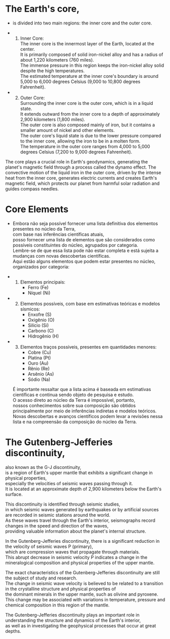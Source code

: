 # The Earth's core,    
- is divided into two main regions: the inner core and the outer core.   
  
 - 1. Inner Core:   
       The inner core is the innermost layer of the Earth, located at the center.    
        It is primarily composed of solid iron-nickel alloy and has a radius of about 1,220 kilometers (760 miles).    
         The immense pressure in this region keeps the iron-nickel alloy solid despite the high temperatures.    
          The estimated temperature at the inner core's boundary is around 5,000 to 6,000 degrees Celsius (9,000 to 10,800 degrees Fahrenheit).   

 - 2. Outer Core:     
       Surrounding the inner core is the outer core, which is in a liquid state.    
        It extends outward from the inner core to a depth of approximately 2,900 kilometers (1,800 miles).    
         The outer core is also composed mainly of iron, but it contains a smaller amount of nickel and other elements.    
          The outer core's liquid state is due to the lower pressure compared to the inner core, allowing the iron to be in a molten form.     
           The temperature in the outer core ranges from 4,000 to 5,000 degrees Celsius (7,200 to 9,000 degrees Fahrenheit).    

  The core plays a crucial role in Earth's geodynamics, generating the planet's magnetic field through a process called the dynamo effect. The convective motion of the liquid iron in the outer core, driven by the intense heat from the inner core, generates electric currents and creates Earth's magnetic field, which protects our planet from harmful solar radiation and guides compass needles.

# Core Elements   
 - Embora não seja possível fornecer uma lista definitiva dos elementos presentes no núcleo da Terra,   
    com base nas inferências científicas atuais,    
     posso fornecer uma lista de elementos que são considerados como possíveis constituintes do núcleo, agrupados por categoria.    
      Lembre-se de que essa lista pode não estar completa e está sujeita a mudanças com novas descobertas científicas.     
       Aqui estão alguns elementos que podem estar presentes no núcleo, organizados por categoria:   

 - 1. Elementos principais:   
      - Ferro (Fe)  
      - Níquel (Ni)  
  
 - 2. Elementos possíveis, com base em estimativas teóricas e modelos sísmicos:  
      - Enxofre (S)    
      - Oxigênio (O)    
      - Silício (Si)    
      - Carbono (C)    
      - Hidrogênio (H)    
   
 - 3. Elementos traços possíveis, presentes em quantidades menores:     
      - Cobre (Cu)
      - Platina (Pt)
      - Ouro (Au)
      - Rênio (Re)
      - Arsênio (As)
      - Sódio (Na)

    É importante ressaltar que a lista acima é baseada em estimativas científicas e continua sendo objeto de pesquisa e estudo.    
      O acesso direto ao núcleo da Terra é impossível, portanto,    
       nossos conhecimentos sobre sua composição são obtidos principalmente por meio de inferências indiretas e modelos teóricos.     
        Novas descobertas e avanços científicos podem levar a revisões nessa lista e na compreensão da composição do núcleo da Terra.   

# The Gutenberg-Jefferies discontinuity,  
   also known as the G-J discontinuity,   
    is a region of Earth's upper mantle that exhibits a significant change in physical properties,   
     especially the velocities of seismic waves passing through it.   
      It is located at an approximate depth of 2,900 kilometers below the Earth's surface.    

   This discontinuity is identified through seismic studies,    
    in which seismic waves generated by earthquakes or by artificial sources are recorded in seismic stations around the world.    
     As these waves travel through the Earth's interior, seismographs record changes in the speed and direction of the waves,     
      providing valuable information about the planet's internal structure.    

   In the Gutenberg-Jefferies discontinuity, there is a significant reduction in the velocity of seismic waves P (primary),    
    which are compression waves that propagate through materials.     
     This abrupt decrease in seismic velocity P indicates a change in the mineralogical composition and physical properties of the upper mantle.    

   The exact characteristics of the Gutenberg-Jefferies discontinuity are still the subject of study and research.    
    The change in seismic wave velocity is believed to be related to a transition in the crystalline structure and physical properties of   
     the dominant minerals in the upper mantle, such as olivine and pyroxene.    
      This change may be associated with variations in temperature, pressure and chemical composition in this region of the mantle.   
   
   The Gutenberg-Jefferies discontinuity plays an important role in understanding the structure and dynamics of the Earth's interior,   
    as well as in investigating the geophysical processes that occur at great depths.    
